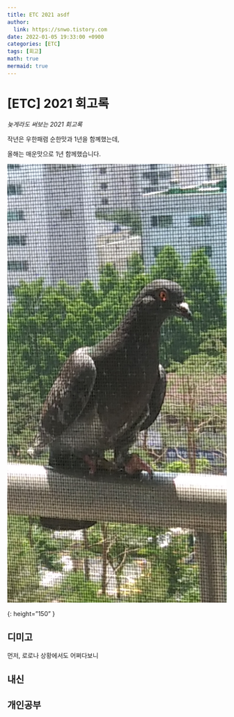 ```yaml
---
title: ETC 2021 asdf
author:
  link: https://snwo.tistory.com
date: 2022-01-05 19:33:00 +0900
categories: [ETC]
tags: [회고]
math: true
mermaid: true
---
```


# [ETC] 2021 회고록

*늦게라도 써보는 2021 회고록*

작년은 우한패렴 순한맛과 1년을 함꼐했는데,

올해는 매운맛으로 1년 함께했습니다.

![gogo.jpg](/assets/img/test/gogo.jpg)

{: height=”150” }

## 디미고

먼저, 로로나 상황에서도 어쩌다보니

## 내신

## 개인공부
